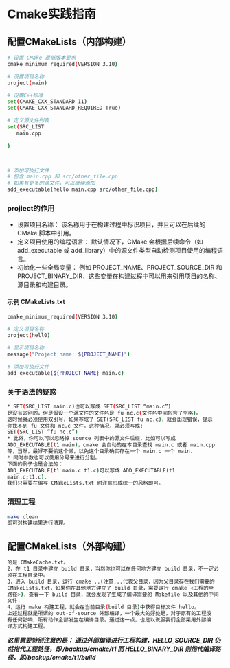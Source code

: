 # Cmake实践指南
## 配置CMakeLists（内部构建）
```bash
# 设置 CMake 最低版本要求
cmake_minimum_required(VERSION 3.10)

# 设置项目名称
project(main)

# 设置C++标准
set(CMAKE_CXX_STANDARD 11)
set(CMAKE_CXX_STANDARD_REQUIRED True)

# 定义源文件列表
set(SRC_LIST
   main.cpp
    
)



# 添加可执行文件
# 包含 main.cpp 和 src/other_file.cpp
# 如果有更多的源文件，可以继续添加
add_executable(hello main.cpp src/other_file.cpp)
```
### projiect的作用
* 设置项目名称：
该名称用于在构建过程中标识项目，并且可以在后续的 CMake 脚本中引用。
* 定义项目使用的编程语言：
默认情况下，CMake 会根据后续命令（如 add_executable 或 add_library）中的源文件类型自动检测项目使用的编程语言。
* 初始化一些全局变量：
例如 PROJECT_NAME、PROJECT_SOURCE_DIR 和 PROJECT_BINARY_DIR，这些变量在构建过程中可以用来引用项目的名称、源目录和构建目录。
#### 示例 CMakeLists.txt
```bash
cmake_minimum_required(VERSION 3.10)

# 定义项目名称
project(hell0)

# 显示项目名称
message("Project name: ${PROJECT_NAME}")

# 添加可执行文件
add_executable(${PROJECT_NAME} main.c)


```
### 关于语法的疑惑
```bash cmake 的语法还是比较灵活而且考虑到各种情况，比如
* SET(SRC_LIST main.c)也可以写成 SET(SRC_LIST “main.c”)
是没有区别的，但是假设一个源文件的文件名是 fu nc.c(文件名中间包含了空格)。
这时候就必须使用双引号，如果写成了 SET(SRC_LIST fu nc.c)，就会出现错误，提示
你找不到 fu 文件和 nc.c 文件。这种情况，就必须写成:
SET(SRC_LIST “fu nc.c”)
* 此外，你可以可以忽略掉 source 列表中的源文件后缀，比如可以写成
ADD_EXECUTABLE(t1 main)，cmake 会自动的在本目录查找 main.c 或者 main.cpp
等，当然，最好不要偷这个懒，以免这个目录确实存在一个 main.c 一个 main.
* 同时参数也可以使用分号来进行分割。
下面的例子也是合法的：
ADD_EXECUTABLE(t1 main.c t1.c)可以写成 ADD_EXECUTABLE(t1
main.c;t1.c).
我们只需要在编写 CMakeLists.txt 时注意形成统一的风格即可。
```
### 清理工程
```bash 跟经典的 autotools 系列工具一样，运行:
make clean
即可对构建结果进行清理。
```
## 配置CMakeLists（外部构建）
```bash 1，首先，请清除 t1 目录中除 main.c CmakeLists.txt 之外的所有中间文件，最关键
的是 CMakeCache.txt。
2，在 t1 目录中建立 build 目录，当然你也可以在任何地方建立 build 目录，不一定必
须在工程目录中。
3，进入 build 目录，运行 cmake ..(注意,..代表父目录，因为父目录存在我们需要的
CMakeLists.txt，如果你在其他地方建立了 build 目录，需要运行 cmake <工程的全
路径>)，查看一下 build 目录，就会发现了生成了编译需要的 Makefile 以及其他的中间
文件.
4，运行 make 构建工程，就会在当前目录(build 目录)中获得目标文件 hello。
上述过程就是所谓的 out-of-source 外部编译，一个最大的好处是，对于原有的工程没
有任何影响，所有动作全部发生在编译目录。通过这一点，也足以说服我们全部采用外部编
译方式构建工程。
```
***这里需要特别注意的是：
通过外部编译进行工程构建，HELLO_SOURCE_DIR 仍然指代工程路径，即
/backup/cmake/t1
而 HELLO_BINARY_DIR 则指代编译路径，即/backup/cmake/t1/build***    


